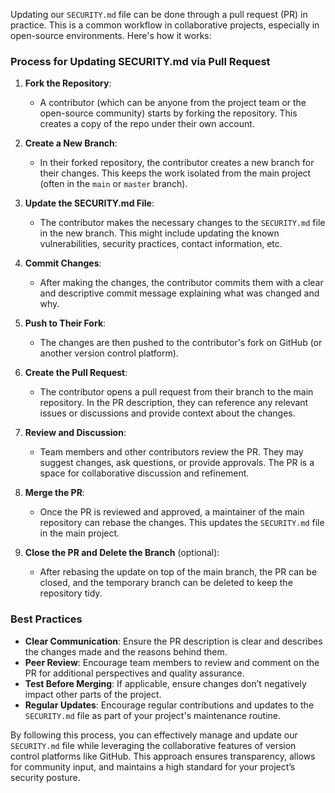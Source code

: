 Updating our `SECURITY.md` file can be done through a pull request (PR) in practice. This is a common workflow in collaborative projects, especially in open-source environments. Here's how it works:

### Process for Updating SECURITY.md via Pull Request

1. **Fork the Repository**:
   - A contributor (which can be anyone from the project team or the open-source community) starts by forking the repository. This creates a copy of the repo under their own account.

2. **Create a New Branch**:
   - In their forked repository, the contributor creates a new branch for their changes. This keeps the work isolated from the main project (often in the `main` or `master` branch).

3. **Update the SECURITY.md File**:
   - The contributor makes the necessary changes to the `SECURITY.md` file in the new branch. This might include updating the known vulnerabilities, security practices, contact information, etc.

4. **Commit Changes**:
   - After making the changes, the contributor commits them with a clear and descriptive commit message explaining what was changed and why.

5. **Push to Their Fork**:
   - The changes are then pushed to the contributor's fork on GitHub (or another version control platform).

6. **Create the Pull Request**:
   - The contributor opens a pull request from their branch to the main repository. In the PR description, they can reference any relevant issues or discussions and provide context about the changes.

7. **Review and Discussion**:
   - Team members and other contributors review the PR. They may suggest changes, ask questions, or provide approvals. The PR is a space for collaborative discussion and refinement.

8. **Merge the PR**:
   - Once the PR is reviewed and approved, a maintainer of the main repository can rebase the changes. This updates the `SECURITY.md` file in the main project.

9. **Close the PR and Delete the Branch** (optional):
   - After rebasing the update on top of the main branch, the PR can be closed, and the temporary branch can be deleted to keep the repository tidy.

### Best Practices

- **Clear Communication**: Ensure the PR description is clear and describes the changes made and the reasons behind them.
- **Peer Review**: Encourage team members to review and comment on the PR for additional perspectives and quality assurance.
- **Test Before Merging**: If applicable, ensure changes don’t negatively impact other parts of the project.
- **Regular Updates**: Encourage regular contributions and updates to the `SECURITY.md` file as part of your project's maintenance routine.

By following this process, you can effectively manage and update our `SECURITY.md` file while leveraging the collaborative features of version control platforms like GitHub. This approach ensures transparency, allows for community input, and maintains a high standard for your project’s security posture.